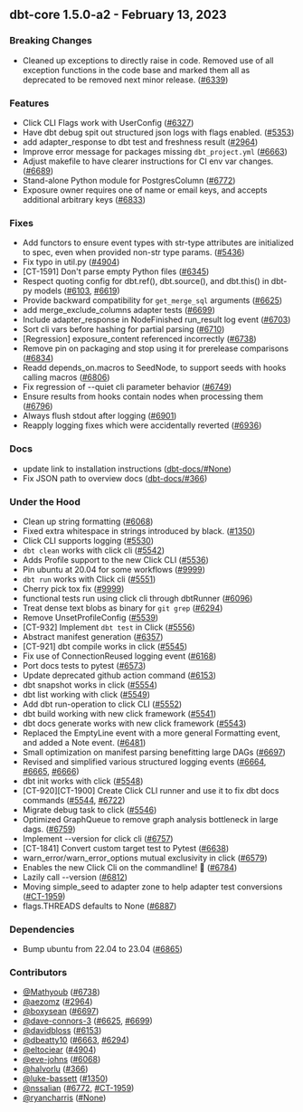 ## dbt-core 1.5.0-a2 - February 13, 2023

### Breaking Changes

- Cleaned up exceptions to directly raise in code.  Removed use of all exception functions in the code base and marked them all as deprecated to be removed next minor release. ([#6339](https://github.com/dbt-labs/dbt-core/issues/6339))

### Features

- Click CLI Flags work with UserConfig ([#6327](https://github.com/dbt-labs/dbt-core/issues/6327))
- Have dbt debug spit out structured json logs with flags enabled. ([#5353](https://github.com/dbt-labs/dbt-core/issues/5353))
- add adapter_response to dbt test and freshness result ([#2964](https://github.com/dbt-labs/dbt-core/issues/2964))
- Improve error message for packages missing `dbt_project.yml` ([#6663](https://github.com/dbt-labs/dbt-core/issues/6663))
- Adjust makefile to have clearer instructions for CI env var changes. ([#6689](https://github.com/dbt-labs/dbt-core/issues/6689))
- Stand-alone Python module for PostgresColumn ([#6772](https://github.com/dbt-labs/dbt-core/issues/6772))
- Exposure owner requires one of name or email keys, and accepts additional arbitrary keys ([#6833](https://github.com/dbt-labs/dbt-core/issues/6833))

### Fixes

- Add functors to ensure event types with str-type attributes are initialized to spec, even when provided non-str type params. ([#5436](https://github.com/dbt-labs/dbt-core/issues/5436))
- Fix typo in util.py ([#4904](https://github.com/dbt-labs/dbt-core/issues/4904))
- [CT-1591] Don't parse empty Python files ([#6345](https://github.com/dbt-labs/dbt-core/issues/6345))
- Respect quoting config for dbt.ref(), dbt.source(), and dbt.this() in dbt-py models ([#6103](https://github.com/dbt-labs/dbt-core/issues/6103), [#6619](https://github.com/dbt-labs/dbt-core/issues/6619))
- Provide backward compatibility for `get_merge_sql` arguments ([#6625](https://github.com/dbt-labs/dbt-core/issues/6625))
- add merge_exclude_columns adapter tests ([#6699](https://github.com/dbt-labs/dbt-core/issues/6699))
- Include adapter_response in NodeFinished run_result log event ([#6703](https://github.com/dbt-labs/dbt-core/issues/6703))
- Sort cli vars before hashing for partial parsing ([#6710](https://github.com/dbt-labs/dbt-core/issues/6710))
- [Regression] exposure_content referenced incorrectly ([#6738](https://github.com/dbt-labs/dbt-core/issues/6738))
- Remove pin on packaging and stop using it for prerelease comparisons ([#6834](https://github.com/dbt-labs/dbt-core/issues/6834))
- Readd depends_on.macros to SeedNode, to support seeds with hooks calling macros ([#6806](https://github.com/dbt-labs/dbt-core/issues/6806))
- Fix regression of --quiet cli parameter behavior ([#6749](https://github.com/dbt-labs/dbt-core/issues/6749))
- Ensure results from hooks contain nodes when processing them ([#6796](https://github.com/dbt-labs/dbt-core/issues/6796))
- Always flush stdout after logging ([#6901](https://github.com/dbt-labs/dbt-core/issues/6901))
- Reapply logging fixes which were accidentally reverted ([#6936](https://github.com/dbt-labs/dbt-core/issues/6936))

### Docs

- update link to installation instructions ([dbt-docs/#None](https://github.com/dbt-labs/dbt-docs/issues/None))
- Fix JSON path to overview docs ([dbt-docs/#366](https://github.com/dbt-labs/dbt-docs/issues/366))

### Under the Hood

- Clean up string formatting ([#6068](https://github.com/dbt-labs/dbt-core/issues/6068))
- Fixed extra whitespace in strings introduced by black. ([#1350](https://github.com/dbt-labs/dbt-core/issues/1350))
- Click CLI supports logging ([#5530](https://github.com/dbt-labs/dbt-core/issues/5530))
- `dbt clean` works with click cli ([#5542](https://github.com/dbt-labs/dbt-core/issues/5542))
- Adds Profile support to the new Click CLI ([#5536](https://github.com/dbt-labs/dbt-core/issues/5536))
- Pin ubuntu at 20.04 for some workflows ([#9999](https://github.com/dbt-labs/dbt-core/issues/9999))
- `dbt run` works with Click cli ([#5551](https://github.com/dbt-labs/dbt-core/issues/5551))
- Cherry pick tox fix ([#9999](https://github.com/dbt-labs/dbt-core/issues/9999))
- functional tests run using click cli through dbtRunner ([#6096](https://github.com/dbt-labs/dbt-core/issues/6096))
- Treat dense text blobs as binary for `git grep` ([#6294](https://github.com/dbt-labs/dbt-core/issues/6294))
- Remove UnsetProfileConfig ([#5539](https://github.com/dbt-labs/dbt-core/issues/5539))
- [CT-932] Implement `dbt test` in Click ([#5556](https://github.com/dbt-labs/dbt-core/issues/5556))
- Abstract manifest generation ([#6357](https://github.com/dbt-labs/dbt-core/issues/6357))
- [CT-921] dbt compile works in click ([#5545](https://github.com/dbt-labs/dbt-core/issues/5545))
- Fix use of ConnectionReused logging event ([#6168](https://github.com/dbt-labs/dbt-core/issues/6168))
- Port docs tests to pytest ([#6573](https://github.com/dbt-labs/dbt-core/issues/6573))
- Update deprecated github action command ([#6153](https://github.com/dbt-labs/dbt-core/issues/6153))
- dbt snapshot works in click ([#5554](https://github.com/dbt-labs/dbt-core/issues/5554))
- dbt list working with click ([#5549](https://github.com/dbt-labs/dbt-core/issues/5549))
- Add dbt run-operation to click CLI ([#5552](https://github.com/dbt-labs/dbt-core/issues/5552))
- dbt build working with new click framework ([#5541](https://github.com/dbt-labs/dbt-core/issues/5541))
- dbt docs generate works with new click framework ([#5543](https://github.com/dbt-labs/dbt-core/issues/5543))
- Replaced the EmptyLine event with a more general Formatting event, and added a Note event. ([#6481](https://github.com/dbt-labs/dbt-core/issues/6481))
- Small optimization on manifest parsing benefitting large DAGs ([#6697](https://github.com/dbt-labs/dbt-core/issues/6697))
- Revised and simplified various structured logging events ([#6664](https://github.com/dbt-labs/dbt-core/issues/6664), [#6665](https://github.com/dbt-labs/dbt-core/issues/6665), [#6666](https://github.com/dbt-labs/dbt-core/issues/6666))
- dbt init works with click ([#5548](https://github.com/dbt-labs/dbt-core/issues/5548))
- [CT-920][CT-1900] Create Click CLI runner and use it to fix dbt docs commands ([#5544](https://github.com/dbt-labs/dbt-core/issues/5544), [#6722](https://github.com/dbt-labs/dbt-core/issues/6722))
- Migrate debug task to click ([#5546](https://github.com/dbt-labs/dbt-core/issues/5546))
-  Optimized GraphQueue to remove graph analysis bottleneck in large dags. ([#6759](https://github.com/dbt-labs/dbt-core/issues/6759))
- Implement --version for click cli ([#6757](https://github.com/dbt-labs/dbt-core/issues/6757))
- [CT-1841] Convert custom target test to Pytest ([#6638](https://github.com/dbt-labs/dbt-core/issues/6638))
- warn_error/warn_error_options mutual exclusivity in click ([#6579](https://github.com/dbt-labs/dbt-core/issues/6579))
- Enables the new Click Cli on the commandline! 🚀 ([#6784](https://github.com/dbt-labs/dbt-core/issues/6784))
- Lazily call --version ([#6812](https://github.com/dbt-labs/dbt-core/issues/6812))
- Moving simple_seed to adapter zone to help adapter test conversions ([#CT-1959](https://github.com/dbt-labs/dbt-core/issues/CT-1959))
- flags.THREADS defaults to None ([#6887](https://github.com/dbt-labs/dbt-core/issues/6887))

### Dependencies

- Bump ubuntu from 22.04 to 23.04 ([#6865](https://github.com/dbt-labs/dbt-core/pull/6865))

### Contributors
- [@Mathyoub](https://github.com/Mathyoub) ([#6738](https://github.com/dbt-labs/dbt-core/issues/6738))
- [@aezomz](https://github.com/aezomz) ([#2964](https://github.com/dbt-labs/dbt-core/issues/2964))
- [@boxysean](https://github.com/boxysean) ([#6697](https://github.com/dbt-labs/dbt-core/issues/6697))
- [@dave-connors-3](https://github.com/dave-connors-3) ([#6625](https://github.com/dbt-labs/dbt-core/issues/6625), [#6699](https://github.com/dbt-labs/dbt-core/issues/6699))
- [@davidbloss](https://github.com/davidbloss) ([#6153](https://github.com/dbt-labs/dbt-core/issues/6153))
- [@dbeatty10](https://github.com/dbeatty10) ([#6663](https://github.com/dbt-labs/dbt-core/issues/6663), [#6294](https://github.com/dbt-labs/dbt-core/issues/6294))
- [@eltociear](https://github.com/eltociear) ([#4904](https://github.com/dbt-labs/dbt-core/issues/4904))
- [@eve-johns](https://github.com/eve-johns) ([#6068](https://github.com/dbt-labs/dbt-core/issues/6068))
- [@halvorlu](https://github.com/halvorlu) ([#366](https://github.com/dbt-labs/dbt-core/issues/366))
- [@luke-bassett](https://github.com/luke-bassett) ([#1350](https://github.com/dbt-labs/dbt-core/issues/1350))
- [@nssalian](https://github.com/nssalian) ([#6772](https://github.com/dbt-labs/dbt-core/issues/6772), [#CT-1959](https://github.com/dbt-labs/dbt-core/issues/CT-1959))
- [@ryancharris](https://github.com/ryancharris) ([#None](https://github.com/dbt-labs/dbt-core/issues/None))
